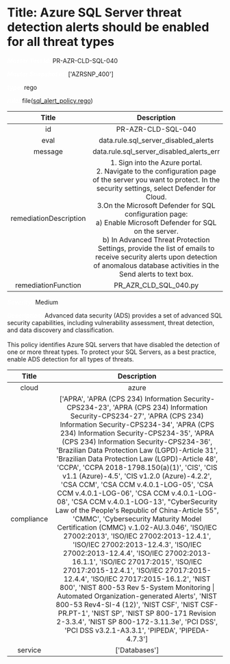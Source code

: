 



# Title: Azure SQL Server threat detection alerts should be enabled for all threat types


***<font color="white">Master Test Id:</font>*** PR-AZR-CLD-SQL-040

***<font color="white">Master Snapshot Id:</font>*** ['AZRSNP_400']

***<font color="white">type:</font>*** rego

***<font color="white">rule:</font>*** file([sql_alert_policy.rego])  
  
  
  
  

|Title|Description|
| :---: | :---: |
|id|PR-AZR-CLD-SQL-040|
|eval|data.rule.sql_server_disabled_alerts|
|message|data.rule.sql_server_disabled_alerts_err|
|remediationDescription|1. Sign into the Azure portal.<br>2. Navigate to the configuration page of the server you want to protect. In the security settings, select Defender for Cloud.<br>3.On the Microsoft Defender for SQL configuration page:<br>a) Enable Microsoft Defender for SQL on the server.<br>b) In Advanced Threat Protection Settings, provide the list of emails to receive security alerts upon detection of anomalous database activities in the Send alerts to text box.|
|remediationFunction|PR_AZR_CLD_SQL_040.py|


***<font color="white">Severity:</font>*** Medium

***<font color="white">Description:</font>*** Advanced data security (ADS) provides a set of advanced SQL security capabilities, including vulnerability assessment, threat detection, and data discovery and classification.<br><br>This policy identifies Azure SQL servers that have disabled the detection of one or more threat types. To protect your SQL Servers, as a best practice, enable ADS detection for all types of threats.  
  
  

|Title|Description|
| :---: | :---: |
|cloud|azure|
|compliance|['APRA', 'APRA (CPS 234) Information Security-CPS234-23', 'APRA (CPS 234) Information Security-CPS234-27', 'APRA (CPS 234) Information Security-CPS234-34', 'APRA (CPS 234) Information Security-CPS234-35', 'APRA (CPS 234) Information Security-CPS234-36', 'Brazilian Data Protection Law (LGPD)-Article 31', 'Brazilian Data Protection Law (LGPD)-Article 48', 'CCPA', 'CCPA 2018-1798.150(a)(1)', 'CIS', 'CIS v1.1 (Azure)-4.5', 'CIS v1.2.0 (Azure)-4.2.2', 'CSA CCM', 'CSA CCM v.4.0.1-LOG-05', 'CSA CCM v.4.0.1-LOG-06', 'CSA CCM v.4.0.1-LOG-08', 'CSA CCM v.4.0.1-LOG-13', "CyberSecurity Law of the People's Republic of China-Article 55", 'CMMC', 'Cybersecurity Maturity Model Certification (CMMC) v.1.02-AU.3.046', 'ISO/IEC 27002:2013', 'ISO/IEC 27002:2013-12.4.1', 'ISO/IEC 27002:2013-12.4.3', 'ISO/IEC 27002:2013-12.4.4', 'ISO/IEC 27002:2013-16.1.1', 'ISO/IEC 27017:2015', 'ISO/IEC 27017:2015-12.4.1', 'ISO/IEC 27017:2015-12.4.4', 'ISO/IEC 27017:2015-16.1.2', 'NIST 800', 'NIST 800-53 Rev 5-System Monitoring \| Automated Organization-generated Alerts', 'NIST 800-53 Rev4-SI-4 (12)', 'NIST CSF', 'NIST CSF-PR.PT-1', 'NIST SP', 'NIST SP 800-171 Revision 2-3.3.4', 'NIST SP 800-172-3.11.3e', 'PCI DSS', 'PCI DSS v3.2.1-A3.3.1', 'PIPEDA', 'PIPEDA-4.7.3']|
|service|['Databases']|



[sql_alert_policy.rego]: https://github.com/prancer-io/prancer-compliance-test/tree/master/azure/cloud/sql_alert_policy.rego
